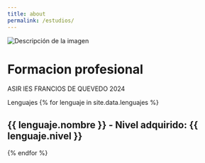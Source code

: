 ```yaml
---
title: about
permalink: /estudios/
---
```


![Descripción de la imagen](/images/banner.jpg)


# Formacion profesional
ASIR IES FRANCIOS DE QUEVEDO 2024

Lenguajes
{% for lenguaje in site.data.lenguajes %}
  ## {{ lenguaje.nombre }} - Nivel adquirido: {{ lenguaje.nivel }}
{% endfor %}
